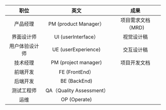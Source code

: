 |      职位      |           英文           |        成果        |
| :------------: | :----------------------: | :----------------: |
|    产品经理    |  PM  (product Manager）  | 项目需求文档（MRD) |
|   界面设计师   |   UI  (userInterface）   |     视觉设计稿     |
| 用户体验设计师 |   UE  (userExperience)   |     交互设计稿     |
|    技术经理    |  PM  (project manager)   |    项目开发文档    |
|    前端开发    |     FE  (FrontEnd）      |                    |
|    后端开发    |      BE  (BackEnd)       |                    |
|   测试工程师   | QA（Quality Assessment） |                    |
|      运维      |      OP  (Operate)       |                    |


